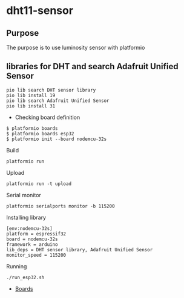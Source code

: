 # dht11-sensor

## Purpose 
The purpose is to use luminosity sensor with platformio

## libraries for DHT and search Adafruit Unified Sensor 
```
pio lib search DHT sensor library
pio lib install 19
pio lib search Adafruit Unified Sensor
pio lib install 31
```

- Checking board definition
```
$ platformio boards
$ platformio boards esp32
$ platformio init --board nodemcu-32s
```

Build
```
platformio run
```

Upload
```
platformio run -t upload
```

Serial monitor
```
platformio serialports monitor -b 115200
```

Installing library
```
[env:nodemcu-32s]
platform = espressif32
board = nodemcu-32s
framework = arduino
lib_deps = DHT sensor library, Adafruit Unified Sensor
monitor_speed = 115200
```

Running
```
./run_esp32.sh
```

- [Boards](https://docs.platformio.org/en/latest/boards/index.html)
